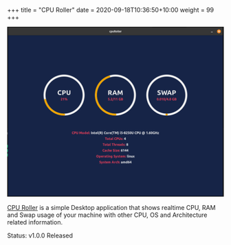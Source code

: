 +++
title = "CPU Roller" 
date = 2020-09-18T10:36:50+10:00 
weight = 99 
+++

![CPU Roller Screenshot](./sample.png)

[CPU Roller](https://github.com/sarthakpranesh/CpuRoller) is a simple Desktop application that shows realtime CPU, RAM and Swap usage of your machine with other CPU, OS and Architecture related information.

Status: v1.0.0 Released
